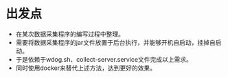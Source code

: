 # 出发点

* 在某次数据采集程序的编写过程中整理。
* 需要将数据采集程序的jar文件放置于后台执行，并能够开机自启动，挂掉自启动。
* 于是依赖于wdog.sh、collect-server.service文件完成以上需求。
* 同时使用docker来替代上述方法，达到更好的效果。


